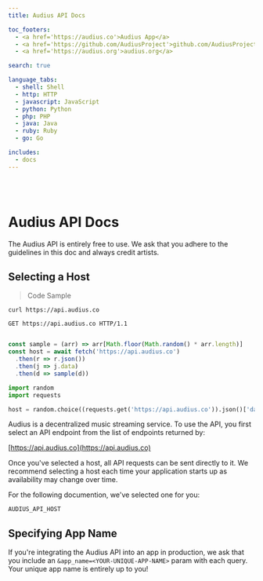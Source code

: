 ```yaml
---
title: Audius API Docs

toc_footers:
  - <a href='https://audius.co'>Audius App</a>
  - <a href='https://github.com/AudiusProject'>github.com/AudiusProject</a>
  - <a href='https://audius.org'>audius.org</a>

search: true

language_tabs:
  - shell: Shell
  - http: HTTP
  - javascript: JavaScript
  - python: Python
  - php: PHP
  - java: Java
  - ruby: Ruby
  - go: Go

includes:
  - docs
---
```



<script type="text/javascript">
(function() {
  const set = async () => {
    const sample = (arr) => arr[Math.floor(Math.random() * arr.length)]
    const host = sample((await (await fetch('https://api.audius.co')).json()).data)
    function walkText(node) {
      if (node.nodeType == 3) {
        node.data = node.data.replace(/AUDIUS_API_HOST/g, host)
      }
      if (node.nodeType == 1 && node.nodeName != "SCRIPT") {
        for (var i = 0; i < node.childNodes.length; i++) {
          walkText(node.childNodes[i]);
        }
      }
    }
    walkText(document.body);
  }
  set()
})()
</script>

<br />
<br />

# Audius API Docs

The Audius API is entirely free to use. We ask that you adhere to the guidelines in this doc and always credit artists.


## Selecting a Host

> Code Sample

```shell
curl https://api.audius.co
```

```http
GET https://api.audius.co HTTP/1.1
```

```javascript

const sample = (arr) => arr[Math.floor(Math.random() * arr.length)]
const host = await fetch('https://api.audius.co')
  .then(r => r.json())
  .then(j => j.data)
  .then(d => sample(d))

```

```python
import random
import requests

host = random.choice((requests.get('https://api.audius.co')).json()['data'])
```

Audius is a decentralized music streaming service. To use the API, you first select an API endpoint from the list of endpoints returned by:

[https://api.audius.co](https://api.audius.co)

Once you've selected a host, all API requests can be sent directly to it. We recommend selecting a host each time your application starts up as availability may change over time.

For the following documention, we've selected one for you:

` AUDIUS_API_HOST `

## Specifying App Name

If you're integrating the Audius API into an app in production, we ask that you include an `&app_name=<YOUR-UNIQUE-APP-NAME>` param with each query. Your unique app name is entirely up to you!

<br />
<br />